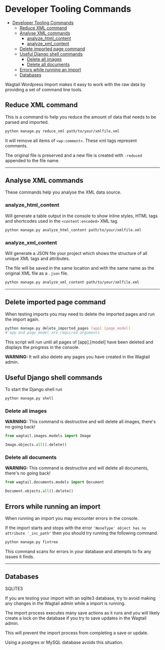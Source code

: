 # Developer Tooling Commands

- [Developer Tooling Commands](#developer-tooling-commands)
  - [Reduce XML command](#reduce-xml-command)
  - [Analyse XML commands](#analyse-xml-commands)
    - [analyze_html_content](#analyze_html_content)
    - [analyze_xml_content](#analyze_xml_content)
  - [Delete imported page command](#delete-imported-page-command)
  - [Useful Django shell commands](#useful-django-shell-commands)
    - [Delete all images](#delete-all-images)
    - [Delete all documents](#delete-all-documents)
  - [Errors while running an import](#errors-while-running-an-import)
  - [Databases](#databases)

Wagtail Wordpress Import makes it easy to work with the raw data by providing a set of command line tools.

## Reduce XML command

This is a command to help you reduce the amount of data that needs to be parsed and imported.

```bash
python manage.py reduce_xml path/to/your/xmlfile.xml
```

It will remove all items of `<wp:comment>`. These xml tags represent comments.

The original file is preserved and a new file is created with `-reduced` appended to the file name.

---

## Analyse XML commands

These commands help you analyse the XML data source.

### analyze_html_content

Will generate a table output in the console to show inline styles, HTML tags and shortcodes used in the `<content:encoded>` XML tag.

```bash
python manage.py analyze_html_content path/to/your/xmlfile.xml
```

### analyze_xml_content

Will generate a JSON file your project which shows the structure of all unique XML tags and attributes.

The file will be saved in the same location and with the same name as the original XML file as a `.json` file.

```bash
python manage.py analyze_xml_content path/to/your/xmlfile.xml
```

---

## Delete imported page command

When testing imports you may need to delete the imported pages and run the import again.

```bash
python manage.py delete_imported_pages [app] [page_model]
# app and page_model are required arguments
```

This script will run until all pages of [app].[model] have been deleted and displays the progress in the console.

**WARNING:** It will also delete any pages you have created in the Wagtail admin.

## Useful Django shell commands

To start the Django shell run

```bash
python manage.py shell
```

### Delete all images

**WARNING:** This command is destructive and will delete all images, there's no going back!

```python
from wagtail.images.models import Image
```

```python
Image.objects.all().delete()
```

### Delete all documents

**WARNING:** This command is destructive and will delete all documents, there's no going back!

```python
from wagtail.documents.models import Document
```

```python
Document.objects.all().delete()
```

## Errors while running an import

When running an import you may encounter errors in the console.

If the import starts and stops with the error `'NoneType' object has no attribute '_inc_path'` then you should try running the following command.

```bash
python manage.py fixtree
```

This command scans for errors in your database and attempts to fix any issues it finds.

---

## Databases

SQLITE3

If you are testing your import with an sqlite3 database, try to avoid making any changes in the Wagtail admin while a import is running.

The import process executes many save actions as it runs and you will likely create a lock on the database if you try to save updates in the Wagtail admin.

This will prevent the import process from completing a save or update.

Using a postgres or MySQL database avoids this situation.
